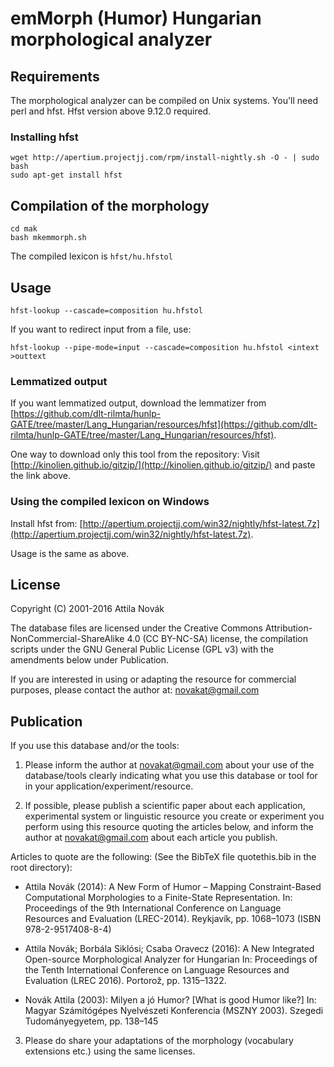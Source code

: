 # emMorph (Humor) Hungarian morphological analyzer

## Requirements

The morphological analyzer can be compiled on Unix systems.
You'll need perl and hfst. Hfst version above 9.12.0 required.

### Installing hfst

```
wget http://apertium.projectjj.com/rpm/install-nightly.sh -O - | sudo bash
sudo apt-get install hfst
```

## Compilation of the morphology

```
cd mak
bash mkemmorph.sh
```

The compiled lexicon is `hfst/hu.hfstol`

## Usage

```
hfst-lookup --cascade=composition hu.hfstol
```

If you want to redirect input from a file, use:

```
hfst-lookup --pipe-mode=input --cascade=composition hu.hfstol <intext >outtext
```

### Lemmatized output

If you want lemmatized output, download the lemmatizer from [https://github.com/dlt-rilmta/hunlp-GATE/tree/master/Lang_Hungarian/resources/hfst](https://github.com/dlt-rilmta/hunlp-GATE/tree/master/Lang_Hungarian/resources/hfst).

One way to download only this tool from the repository:
Visit [http://kinolien.github.io/gitzip/](http://kinolien.github.io/gitzip/) and paste the link above.

### Using the compiled lexicon on Windows

Install hfst from: [http://apertium.projectjj.com/win32/nightly/hfst-latest.7z](http://apertium.projectjj.com/win32/nightly/hfst-latest.7z).

Usage is the same as above.

## License

Copyright (C) 2001-2016 Attila Novák

The database files are licensed under the Creative Commons Attribution-NonCommercial-ShareAlike 4.0 (CC BY-NC-SA) license, the compilation scripts under the GNU General Public License (GPL v3)
with the amendments below under Publication.                                                                         

If you are interested in using or adapting the resource for commercial purposes, please contact the author at: [novakat@gmail.com](mailto:novakat@gmail.com)

## Publication

If you use this database and/or the tools:

1. Please inform the author at [novakat@gmail.com](mailto:novakat@gmail.com) about your use of the database/tools clearly indicating what you use this database or tool for in your application/experiment/resource.

2. If possible, please publish a scientific paper about each application, experimental system or linguistic resource you create or experiment you perform using this resource quoting the articles below, and inform the author at [novakat@gmail.com](mailto:novakat@gmail.com) about each article you publish. 

  Articles to quote are the following: (See the BibTeX file quotethis.bib in the root directory):

  * Attila Novák (2014): A New Form of Humor – Mapping Constraint-Based Computational Morphologies to a Finite-State Representation. In: Proceedings of the 9th International Conference on Language Resources and Evaluation (LREC-2014). Reykjavík, pp. 1068–1073 (ISBN 978-2-9517408-8-4)

  * Attila Novák; Borbála Siklósi; Csaba Oravecz (2016): A New Integrated Open-source Morphological Analyzer for Hungarian In: Proceedings of the Tenth International Conference on Language Resources and Evaluation (LREC 2016). Portorož, pp. 1315–1322.

  * Novák Attila (2003): Milyen a jó Humor? [What is good Humor like?] In: Magyar Számítógépes Nyelvészeti Konferencia (MSZNY 2003). Szegedi Tudományegyetem, pp. 138–145

3. Please do share your adaptations of the morphology (vocabulary extensions etc.) using the same licenses.

